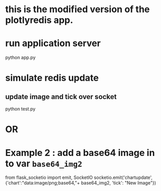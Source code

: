 # this is the modified version of the plotlyredis app. 

# run application server 
python app.py 

# simulate redis update 
<!-- python streaming.py  -->

## update image and tick over socket 
python test.py 

# OR 

# Example 2 : add a base64 image in to var `base64_img2`

from flask_socketio import emit, SocketIO
socketio.emit('chartupdate', {'chart':"data:image/png;base64,"+ base64_img2, 'tick': "New Image"})


